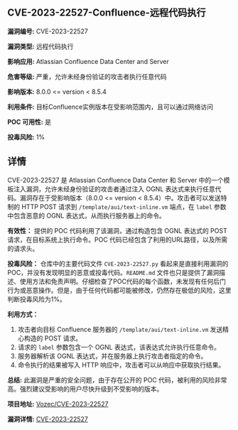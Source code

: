 ## CVE-2023-22527-Confluence-远程代码执行

**漏洞编号:** CVE-2023-22527

**漏洞类型:** 远程代码执行

**影响应用:** Atlassian Confluence Data Center and Server

**危害等级:** 严重，允许未经身份验证的攻击者执行任意代码

**影响版本:** 8.0.0 <= version < 8.5.4

**利用条件:** 目标Confluence实例版本在受影响范围内，且可以通过网络访问

**POC 可用性:** 是

**投毒风险:** 1%

## 详情

CVE-2023-22527 是 Atlassian Confluence Data Center 和 Server 中的一个模板注入漏洞，允许未经身份验证的攻击者通过注入 OGNL 表达式来执行任意代码。漏洞存在于受影响版本（8.0.0 <= version < 8.5.4）中。攻击者可以发送特制的 HTTP POST 请求到 `/template/aui/text-inline.vm` 端点，在 `label` 参数中包含恶意的 OGNL 表达式，从而执行服务器上的命令。

**有效性：**
提供的 POC 代码利用了该漏洞，通过构造包含 OGNL 表达式的 POST 请求，在目标系统上执行命令。POC 代码已经包含了利用的URL路径，以及所需的请求头。

**投毒风险：**
仓库中的主要代码文件 `CVE-2023-22527.py` 看起来是直接利用漏洞的 POC，并没有发现明显的恶意或投毒代码。`README.md` 文件也只是提供了漏洞描述、使用方法和免责声明。仔细检查了POC代码的每个函数，未发现有任何后门行为或恶意操作。但是，由于任何代码都可能被修改，仍然存在极低的风险，这里判断投毒风险为1%。

**利用方式：**
1.  攻击者向目标 Confluence 服务器的 `/template/aui/text-inline.vm` 发送精心构造的 POST 请求。
2.  请求的 `label` 参数包含一个 OGNL 表达式，该表达式允许执行任意命令。
3.  服务器解析该 OGNL 表达式，并在服务器上执行攻击者指定的命令。
4.  命令执行的结果被写入 HTTP 响应中，攻击者可以从响应中获取执行结果。

**总结:**
此漏洞是严重的安全问题，由于存在公开的 POC 代码，被利用的风险非常高。强烈建议受影响的用户尽快升级到不受影响的版本。

**项目地址:** [Vozec/CVE-2023-22527](https://github.com/Vozec/CVE-2023-22527)

**漏洞详情:** [CVE-2023-22527](https://nvd.nist.gov/vuln/detail/CVE-2023-22527)